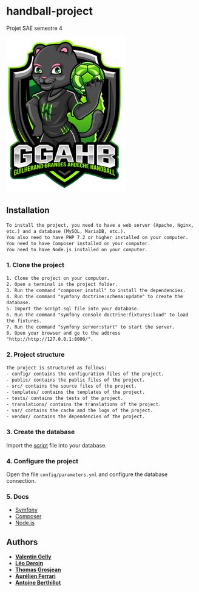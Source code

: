 # handball-project
 Projet SAE semestre 4

![image](public/images/logo.png)

## Installation

    To install the project, you need to have a web server (Apache, Nginx, etc.) and a database (MySQL, MariaDB, etc.). 
    You also need to have PHP 7.2 or higher installed on your computer.
    You need to have Composer installed on your computer.
    You need to have Node.js installed on your computer.

### 1. Clone the project

    1. Clone the project on your computer.
    2. Open a terminal in the project folder.
    3. Run the command "composer install" to install the dependencies.
    4. Run the command "symfony doctrine:schema:update" to create the database.
    5. Import the script.sql file into your database.
    6. Run the command "symfony console doctrine:fixtures:load" to load the fixtures.
    7. Run the command "symfony server:start" to start the server.
    8. Open your browser and go to the address "http://http://127.0.0.1:8000/".

### 2. Project structure

    The project is structured as follows:
    - config/ contains the configuration files of the project.
    - public/ contains the public files of the project.
    - src/ contains the source files of the project.
    - templates/ contains the templates of the project.
    - tests/ contains the tests of the project.
    - translations/ contains the translations of the project.
    - var/ contains the cache and the logs of the project.
    - vendor/ contains the dependencies of the project.

### 3. Create the database

Import the [script](sql/script.sql) file into your database.

### 4. Configure the project

Open the file `config/parameters.yml` and configure the database connection.

### 5. Docs

- [Symfony](https://symfony.com/download)
- [Composer](https://getcomposer.org/download/)
- [Node.js](https://nodejs.org/en/download/)

## Authors

- [**Valentin Gelly**](https://github.com/Valentin-Gelly)
- [**Léo Deroin**](https://github.com/achedon12)
- [**Thomas Grosjean**](https://github.com/labigot)
- [**Aurélien Ferrari**](https://github.com/AurelienFerrari)
- [**Antoine Berthillot**](https://github.com/poloine07)